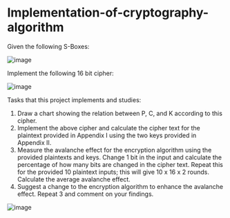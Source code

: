 # Implementation-of-cryptography-algorithm

Given the following S-Boxes: 

![image](https://user-images.githubusercontent.com/104933413/202142249-7a7b291c-33a4-4e6d-9024-83482935803e.png)

Implement the following 16 bit cipher:  

![image](https://user-images.githubusercontent.com/104933413/202142345-4512be3f-380a-47b0-892c-fb8543a4aa5f.png)

Tasks that this project implements and studies:

1. Draw a chart showing the relation between P, C, and K according to this cipher. 
2. Implement the above cipher and calculate the cipher text for the plaintext provided in 
Appendix I using the two keys provided in Appendix II.
3. Measure the avalanche effect for the encryption algorithm using the provided plaintexts 
and keys. Change 1 bit in the input and calculate the percentage of how many bits are 
changed in the cipher text. Repeat this for the provided 10 plaintext inputs; this will give 
10 x 16 x 2 rounds. Calculate the average avalanche effect.
4. Suggest a change to the encryption algorithm to enhance the avalanche effect.  Repeat 
3 and comment on your findings.

![image](https://user-images.githubusercontent.com/104933413/202142593-9fdaad57-9c98-4f52-8919-d0b19a35ff82.png)
